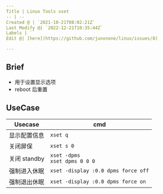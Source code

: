 ```yaml
---
Title | Linux Tools xset
-- | --
Created @ | `2021-10-21T08:02:21Z`
Last Modify @| `2022-12-21T10:35:44Z`
Labels | ``
Edit @| [here](https://github.com/junxnone/linux/issues/8)

---
```

## Brief
-  用于设置显示选项
- reboot 后重置

## UseCase

Usecase | cmd
-- | --
显示配置信息 | `xset q`
关闭屏保 | `xset s 0`
关闭 standby | `xset -dpms`<br>`xset dpms 0 0 0`
强制进入休眠 | `xset -display :0.0 dpms force off`
强制退出休眠 | `xset -display :0.0 dpms force on`
